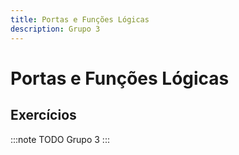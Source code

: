 ```yaml
---
title: Portas e Funções Lógicas
description: Grupo 3
---
```



# Portas e Funções Lógicas
## Exercícios
:::note TODO
Grupo 3
:::

